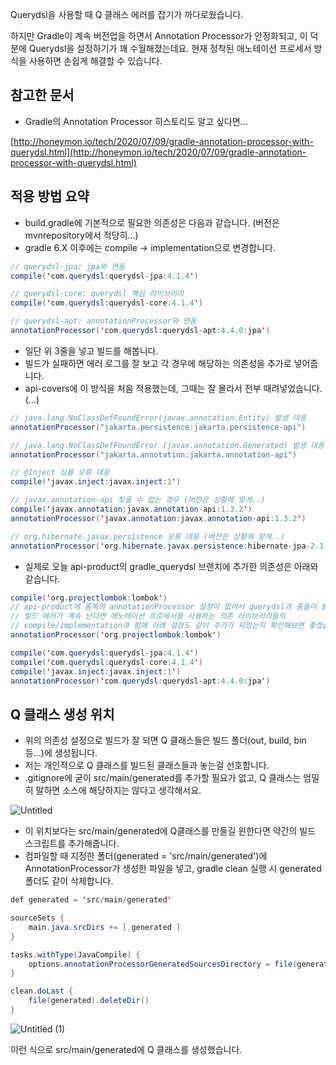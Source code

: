 Querydsl을 사용할 때 Q 클래스 에러를 잡기가 까다로웠습니다.

하지만 Gradle이 계속 버전업을 하면서 Annotation Processor가 안정화되고, 이 덕분에 Querydsl을 설정하기가 꽤 수월해졌는데요. 현재 정착된 애노테이션 프로세서 방식을 사용하면 손쉽게 해결할 수 있습니다.

## 참고한 문서

- Gradle의 Annotation Processor 히스토리도 알고 싶다면...

[http://honeymon.io/tech/2020/07/09/gradle-annotation-processor-with-querydsl.html](http://honeymon.io/tech/2020/07/09/gradle-annotation-processor-with-querydsl.html)

## 적용 방법 요약

- build.gradle에 기본적으로 필요한 의존성은 다음과 같습니다. (버전은 mvnrepository에서 적당히...)
- gradle 6.X 이후에는 compile → implementation으로 변경합니다.

```java
// querydsl-jpa: jpa와 연동
compile('com.querydsl:querydsl-jpa:4.1.4')

// querydsl-core: querydsl 핵심 라이브러리
compile('com.querydsl:querydsl-core:4.1.4')

// querydsl-apt: annotationProcessor와 연동
annotationProcessor('com.querydsl:querydsl-apt:4.4.0:jpa')
```

- 일단 위 3줄을 넣고 빌드를 해봅니다.
- 빌드가 실패하면 에러 로그를 잘 보고 각 경우에 해당하는 의존성을 추가로 넣어줍니다.
- api-covers에 이 방식을 처음 적용했는데, 그때는 잘 몰라서 전부 때려넣었습니다. (...)

```java
// java.lang.NoClassDefFoundError(javax.annotation.Entity) 발생 대응
annotationProcessor("jakarta.persistence:jakarta.persistence-api")

// java.lang.NoClassDefFoundError (javax.annotation.Generated) 발생 대응
annotationProcessor("jakarta.annotation:jakarta.annotation-api")

// @Inject 심볼 오류 대응
compile('javax.inject:javax.inject:1')

// javax.annotation-api 찾을 수 없는 경우 (버전은 상황에 맞게..)
compile('javax.annotation:javax.annotation-api:1.3.2')
annotationProcessor('javax.annotation:javax.annotation-api:1.3.2')

// org.hibernate.javax.persistence 오류 대응 (버전은 상황에 맞게..)
annotationProcessor('org.hibernate.javax.persistence:hibernate-jpa-2.1-api:1.0.2.Final')
```

- 실제로 오늘 api-product의 gradle_querydsl 브랜치에 추가한 의존성은 아래와 같습니다.

```java
compile('org.projectlombok:lombok')
// api-product에 롬복의 annotationProcessor 설정이 없어서 querydsl과 충돌이 발생했었습니다.
// 빌드 에러가 계속 난다면 애노테이션 프로세서를 사용하는 의존 라이브러리들의
// compile/implementation과 함께 아래 설정도 같이 추가가 되었는지 확인해보면 좋겠습니다.
annotationProcessor('org.projectlombok:lombok')

compile('com.querydsl:querydsl-jpa:4.1.4')
compile('com.querydsl:querydsl-core:4.1.4')
compile('javax.inject:javax.inject:1')
annotationProcessor('com.querydsl:querydsl-apt:4.4.0:jpa')
```

## Q 클래스 생성 위치

- 위의 의존성 설정으로 빌드가 잘 되면 Q 클래스들은 빌드 폴더(out, build, bin 등...)에 생성됩니다.
- 저는 개인적으로 Q 클래스를 빌드된 클래스들과 놓는걸 선호합니다.
- .gitignore에 굳이 src/main/generated를 추가할 필요가 없고, Q 클래스는 엄밀히 말하면 소스에 해당하지는 않다고 생각해서요.

![Untitled](https://user-images.githubusercontent.com/3108214/137776465-7d7fd199-f045-4571-80c4-2d234e542aa9.png)


- 이 위치보다는 src/main/generated에 Q클래스를 만들길 윈한다면 약간의 빌드 스크립트를 추가해줍니다.
- 컴파일할 때 지정한 폴더(generated = 'src/main/generated')에 AnnotationProcessor가 생성한 파일을 넣고, gradle clean 실행 시 generated폴더도 같이 삭제합니다.

```java
def generated = 'src/main/generated'

sourceSets {
	main.java.srcDirs += [ generated ]
}

tasks.withType(JavaCompile) {
	options.annotationProcessorGeneratedSourcesDirectory = file(generated)
}

clean.doLast {
	file(generated).deleteDir()
}
```

![Untitled (1)](https://user-images.githubusercontent.com/3108214/137776523-30f5292b-7b78-491a-ac27-f2d0c51511cf.png)


이런 식으로 src/main/generated에 Q 클래스를 생성했습니다.

